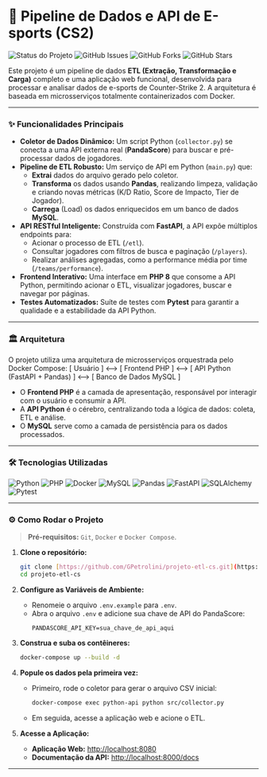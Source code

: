 
# 🚀 Pipeline de Dados e API de E-sports (CS2)

![Status do Projeto](https://img.shields.io/badge/status-funcional-green?style=for-the-badge)
![GitHub Issues](https://img.shields.io/github/issues/GPetrolini/projeto-etl-cs?style=for-the-badge)
![GitHub Forks](https://img.shields.io/github/forks/GPetrolini/projeto-etl-cs?style=for-the-badge)
![GitHub Stars](https://img.shields.io/github/stars/GPetrolini/projeto-etl-cs?style=for-the-badge)

Este projeto é um pipeline de dados **ETL (Extração, Transformação e Carga)** completo e uma aplicação web funcional, desenvolvida para processar e analisar dados de e-sports de Counter-Strike 2. A arquitetura é baseada em microsserviços totalmente containerizados com Docker.

---

### ✨ Funcionalidades Principais

-   **Coletor de Dados Dinâmico:** Um script Python (`collector.py`) se conecta a uma API externa real (**PandaScore**) para buscar e pré-processar dados de jogadores.
-   **Pipeline de ETL Robusto:** Um serviço de API em Python (`main.py`) que:
    -   **Extrai** dados do arquivo gerado pelo coletor.
    -   **Transforma** os dados usando **Pandas**, realizando limpeza, validação e criando novas métricas (K/D Ratio, Score de Impacto, Tier de Jogador).
    -   **Carrega** (Load) os dados enriquecidos em um banco de dados **MySQL**.
-   **API RESTful Inteligente:** Construída com **FastAPI**, a API expõe múltiplos endpoints para:
    -   Acionar o processo de ETL (`/etl`).
    -   Consultar jogadores com filtros de busca e paginação (`/players`).
    -   Realizar análises agregadas, como a performance média por time (`/teams/performance`).
-   **Frontend Interativo:** Uma interface em **PHP 8** que consome a API Python, permitindo acionar o ETL, visualizar jogadores, buscar e navegar por páginas.
-   **Testes Automatizados:** Suíte de testes com **Pytest** para garantir a qualidade e a estabilidade da API Python.

---

### 🏛️ Arquitetura

O projeto utiliza uma arquitetura de microsserviços orquestrada pelo Docker Compose:
[ Usuário ] <--> [ Frontend PHP ] <--> [ API Python (FastAPI + Pandas) ] <--> [ Banco de Dados MySQL ]

-   O **Frontend PHP** é a camada de apresentação, responsável por interagir com o usuário e consumir a API.
-   A **API Python** é o cérebro, centralizando toda a lógica de dados: coleta, ETL e análise.
-   O **MySQL** serve como a camada de persistência para os dados processados.

---

### 🛠️ Tecnologias Utilizadas

![Python](https://img.shields.io/badge/Python-3.11-3776AB?style=for-the-badge&logo=python)
![PHP](https://img.shields.io/badge/PHP-8.2-777BB4?style=for-the-badge&logo=php)
![Docker](https://img.shields.io/badge/Docker-blue?style=for-the-badge&logo=docker)
![MySQL](https://img.shields.io/badge/MySQL-4479A1?style=for-the-badge&logo=mysql)
![Pandas](https://img.shields.io/badge/Pandas-150458?style=for-the-badge&logo=pandas)
![FastAPI](https://img.shields.io/badge/FastAPI-009688?style=for-the-badge&logo=fastapi)
![SQLAlchemy](https://img.shields.io/badge/SQLAlchemy-D71F00?style=for-the-badge&logo=sqlalchemy)
![Pytest](https://img.shields.io/badge/Pytest-0A9B0A?style=for-the-badge&logo=pytest)

---

### ⚙️ Como Rodar o Projeto

> **Pré-requisitos:** `Git`, `Docker` e `Docker Compose`.

1.  **Clone o repositório:**
    ```bash
    git clone [https://github.com/GPetrolini/projeto-etl-cs.git](https://github.com/GPetrolini/projeto-etl-cs.git)
    cd projeto-etl-cs
    ```

2.  **Configure as Variáveis de Ambiente:**
    -   Renomeie o arquivo `.env.example` para `.env`.
    -   Abra o arquivo `.env` e adicione sua chave de API do PandaScore:
        ```env
        PANDASCORE_API_KEY=sua_chave_de_api_aqui
        ```

3.  **Construa e suba os contêineres:**
    ```bash
    docker-compose up --build -d
    ```

4.  **Popule os dados pela primeira vez:**
    -   Primeiro, rode o coletor para gerar o arquivo CSV inicial:
        ```bash
        docker-compose exec python-api python src/collector.py
        ```
    -   Em seguida, acesse a aplicação web e acione o ETL.

5.  **Acesse a Aplicação:**
    -   **Aplicação Web:** [http://localhost:8080](http://localhost:8080)
    -   **Documentação da API:** [http://localhost:8000/docs](http://localhost:8000/docs)

---